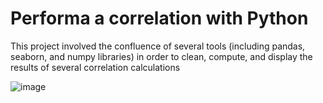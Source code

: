 # Performa a correlation with Python
This project involved the confluence of several tools (including pandas, seaborn, and numpy libraries) in order to clean, compute, and display the results of several correlation calculations

![image](https://github.com/user-attachments/assets/da4b5600-2035-4ee4-91f9-0422151f56bc)

